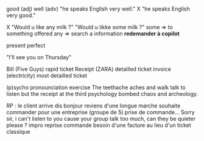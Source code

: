 good (adj)
well (adv)
"he speaks English very well."
X "he speaks English very good."

X "Would u like any milk ?"
"Would u likke some milk ?"
some => to something offered
any => search a information
**redemander à copilot**

present perfect

"I'll see you on Thursday" 

Bill (Five Guys) rapid ticket
Receipt (ZARA) detailled ticket
invoice (electricity) most detailled ticket

(p)sycho
pronounciation exercise
The teethache aches and walk talk to listen but the receipt at the third psychology bombed chaos and archeology.

RP :
le client arrive 
dis bonjour
reviens d'une longue marche
souhaite commander pour une entreprise (groupe de 5)
prise de commande...
Sorry sir, i can't listen to you cause your group talk too much, can they be quieter please ?
impro
reprise commande
besoin d'une facture au lieu d'un ticket classique

